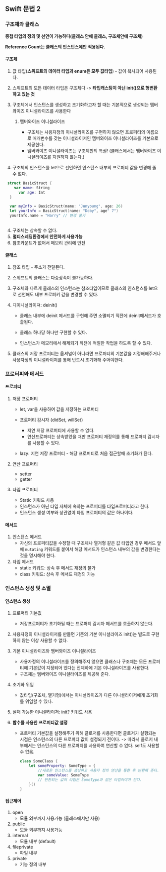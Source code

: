 ## Swift 문법 2



### 구조체와 클래스

**중첩 타입의 정의 및 선언이 가능하다(클래스 안에 클래스, 구조체안에 구조체)**

**Reference Count는 클래스의 인스턴스에만 적용된다.**

#### 구조체

1. 값 타입(**스위프트의 데이터 타입과 enum은 모두 값타입**) - 값이 복사되어 사용된다.
2. 스위프트의 모든 데이터 타입은 구조체다 -> **타입캐스팅이 아닌 init()으로 형변환 하고 있는 것**
3. 구조체에서 인스턴스를 생성하고 초기화하고자 할 때는 기본적으로 생성되는 멤버와이즈 이니셜라이즈를 사용한다

   1. 멤버와이즈 이니셜라이즈

      - 구조체는 사용자정의 이니셜라이즈를 구현하지 않으면 프로퍼티의 이름으로 매개변수를 갖는 이니셜라이저인 멤버와이즈 이니셜라이즈를 기본으로 제공한다.
      - 멤버와이즈 이니셜라이즈는 구조체만의 특권! (클래스에서는 멤버와이즈 이니셜라이즈를 지원하지 않는다.)

3. 구조체의 인스턴스를 let으로 선언하면 인스턴스 내부의 프로퍼티 값을 변경해 줄 수 없다.

```swift
 struct BasicStruct {
  	var name: String
      var age: Int
  }
  
  var myInfo = BasicStruct(name: "Junyoung", age: 26)
  let yourInfo = BasicStruct(name: "Doby", age" 7")
  yourInfo.name = "Harry" // 변경 불가
  
```

4. 구조체는 상속할 수 없다.
5. **멀티스레딩환경에서 안전하게 사용가능**
6. 참조카운트가 없어서 메모리 관리에 안전

#### 클래스

1. 참조 타입 - 주소가 전달된다.

2. 스위프트의 클래스는 다중상속이 불가능하다.

3. 구조체와 다르게 클래스의 인스턴스는 참조타입이므로 클래스의 인스턴스를 let으로 선언해도 내부 프로퍼키 값을 변경할 수 있다.

4. 디이니셜라이져: deinit()

   - 클래스 내부에 deinit 메서드를 구현해 주면 소멸되기 직전에 deinit메서드가 호출된다.

   - 클래스 하나당 하나만 구현할 수 있다.
   - 인스턴스가 메모리에서 해제되기 직전에 적절한 작업을 하도록 할 수 있다.

5. 클래스의 저장 프로퍼티는 옵셔널이 아니라면 프로퍼티의 기본값을 지정해해주거나 사용자정의 이니셜라이져를 통해 반드시 초기화해 주어야한다.



### 프로터피와 메서드

#### 프로퍼티

1. 저장 프로퍼티

   - let, var을 사용하여 값을 저장하는 프로퍼티

   - 프로퍼티 감시자 {didSet, willSet}
     - 지연 저장 프로퍼티에 사용할 수 없다.
     - 연산프로퍼티는 상속받았을 때만 프로퍼티 재정의를 통해 프로퍼티 감시자를 사용할 수 있다.
   - lazy: 지연 저장 프로퍼티 - 해당 프로퍼티로 처음 접근할때 초기화가 된다.

2. 연산 프로퍼티

   - setter
   - getter

3. 타입 프로퍼티

   - Static 키워드 사용
   - 인스턴스가 아닌 타입 자체에 속하는 프로퍼티를 타입프로퍼티라고 한다.
   - 인스턴스 생성 여부와 상관없이 타입 프로퍼티의 값은 하나이다.

#### 메서드

1. 인스턴스 메서드
   - 자신의 프로퍼티값을 수정할 때 구조체나 열거형 같은 값 타입인 경우 메서드 앞에 `mutating` 키워드를 붙여서 해당 메서드가 인스턴스 내부의 값을 변경한다는 것을 명시해야 한다.
2. 타입 메서드
   - static 키워드: 상속 후 메서드 재정의 불가
   - class 키워드: 상속 후 메서드 재정의 가능



### 인스턴스 생성 및 소멸

#### 인스턴스 생성

1. 프로퍼티 기본값

   - 저장프로퍼티가 초기화될 때는 프로퍼티 감시자 메서드를 호출하지  않는다.

2. 사용자정의 이니셜라이저를 만들면 기존의 기본 이니셜라이즈 init()는 별도로 구현하지 않는 이상 사용할 수 없다.

3. 기본 이니셜라이즈와 멤버와이즈 이니셜라이즈

   - 사용자정의 이니셜라이즈를 정의해주지 않으면 클래스나 구조체는 모든 프로퍼티에 기본값이 지정되어 있다는 전제하에 기본 이니셜라이즈를 사용한다.
   - 구조체는 멤버와이즈 이니셜라이즈를 제공해 준다.

4. 초기화 위임

   - 값타입(구조체, 열거형)에서는 이니셜라이즈가 다른 이니셜라이저에게 초기화를 위임할 수 있다.

5. 실패 가능한 이니셜라이저: init? 키워드 사용

6. **함수를 사용한 프로퍼티값 설정**

   - 프로퍼티 기본값을 설정해주기 위해 클로저를 사용한다면 클로저가 실행되는 시점은 인스턴스의 다른 프로퍼티 값이 설정되기 전이다. -> 따라서 클로저 내부에서는 인스턴스의 다른 프로퍼티를 사용하여 연산할 수 없다. self도 사용할 수 없음.

     ```swift
     class SomeClass {
         let someProperty: SomeType = {
             //새로운 인스턴스를 생성하고 사용자 정의 연산을 통한 후 반환해 준다.
             var someValue: SomeType
             // 반환되는 값의 타입은 SomeType과 같은 타입이여야 한다.
         }()
     }
     ```



      



#### 접근제어

1. open
   - 모듈 외부까지 사용가능 (클래스에서만 사용)
2. public
   - 모듈 외부까지 사용가능
3. internal
   - 모듈 내부 (default)
4. fileprivate
   - 파일 내부
5. private
   - 기능 정의 내부
